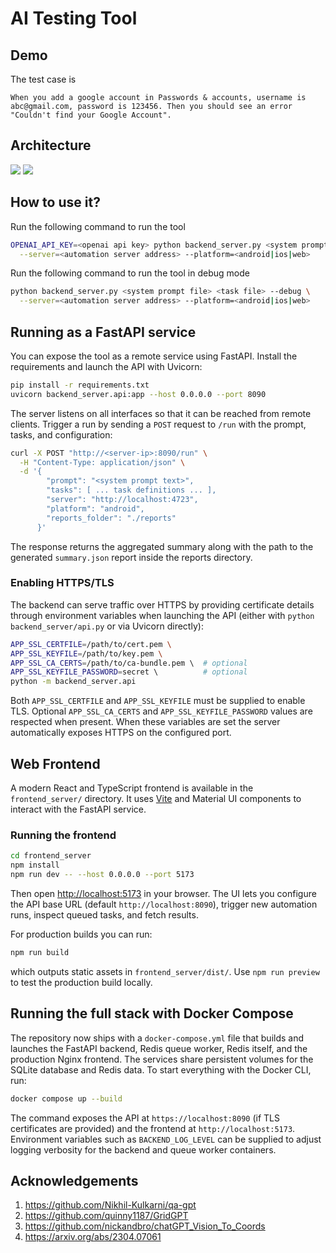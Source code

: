 # AI Testing Tool

## Demo

The test case is

```
When you add a google account in Passwords & accounts, username is abc@gmail.com, password is 123456. Then you should see an error "Couldn't find your Google Account".
```


## Architecture

![](https://images.shangjiaming.top/QA%20POC_2024-05-03_14-13-58.png)
![](https://images.shangjiaming.top/ai-testing-tool-sequence-diagram.png)

## How to use it?

Run the following command to run the tool

```sh
OPENAI_API_KEY=<openai api key> python backend_server.py <system prompt file> <task file> \
  --server=<automation server address> --platform=<android|ios|web>
```

Run the following command to run the tool in debug mode

```sh
python backend_server.py <system prompt file> <task file> --debug \
  --server=<automation server address> --platform=<android|ios|web>
```

## Running as a FastAPI service

You can expose the tool as a remote service using FastAPI. Install the
requirements and launch the API with Uvicorn:

```sh
pip install -r requirements.txt
uvicorn backend_server.api:app --host 0.0.0.0 --port 8090
```

The server listens on all interfaces so that it can be reached from remote
clients. Trigger a run by sending a `POST` request to `/run` with the prompt,
tasks, and configuration:

```sh
curl -X POST "http://<server-ip>:8090/run" \
  -H "Content-Type: application/json" \
  -d '{
        "prompt": "<system prompt text>",
        "tasks": [ ... task definitions ... ],
        "server": "http://localhost:4723",
        "platform": "android",
        "reports_folder": "./reports"
      }'
```

The response returns the aggregated summary along with the path to the generated
`summary.json` report inside the reports directory.

### Enabling HTTPS/TLS

The backend can serve traffic over HTTPS by providing certificate details through
environment variables when launching the API (either with `python
backend_server/api.py` or via Uvicorn directly):

```sh
APP_SSL_CERTFILE=/path/to/cert.pem \
APP_SSL_KEYFILE=/path/to/key.pem \
APP_SSL_CA_CERTS=/path/to/ca-bundle.pem \  # optional
APP_SSL_KEYFILE_PASSWORD=secret \          # optional
python -m backend_server.api
```

Both `APP_SSL_CERTFILE` and `APP_SSL_KEYFILE` must be supplied to enable TLS.
Optional `APP_SSL_CA_CERTS` and `APP_SSL_KEYFILE_PASSWORD` values are respected
when present. When these variables are set the server automatically exposes HTTPS
on the configured port.

## Web Frontend

A modern React and TypeScript frontend is available in the `frontend_server/` directory.
It uses [Vite](https://vitejs.dev/) and Material UI components to interact with the
FastAPI service.

### Running the frontend

```sh
cd frontend_server
npm install
npm run dev -- --host 0.0.0.0 --port 5173
```

Then open [http://localhost:5173](http://localhost:5173) in your browser. The UI
lets you configure the API base URL (default `http://localhost:8090`), trigger
new automation runs, inspect queued tasks, and fetch results.

For production builds you can run:

```sh
npm run build
```

which outputs static assets in `frontend_server/dist/`. Use `npm run preview` to test the
production build locally.

## Running the full stack with Docker Compose

The repository now ships with a `docker-compose.yml` file that builds and launches
the FastAPI backend, Redis queue worker, Redis itself, and the production Nginx
frontend. The services share persistent volumes for the SQLite database and Redis
data. To start everything with the Docker CLI, run:

```sh
docker compose up --build
```

The command exposes the API at `https://localhost:8090` (if TLS certificates are
provided) and the frontend at `http://localhost:5173`. Environment variables such
as `BACKEND_LOG_LEVEL` can be supplied to adjust logging verbosity for the backend
and queue worker containers.


## Acknowledgements

1. https://github.com/Nikhil-Kulkarni/qa-gpt
2. https://github.com/quinny1187/GridGPT
3. https://github.com/nickandbro/chatGPT_Vision_To_Coords
4. https://arxiv.org/abs/2304.07061
